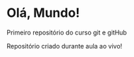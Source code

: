 # Olá, Mundo!
 Primeiro repositório do curso git e gitHub

 Repositório criado durante aula ao vivo!
